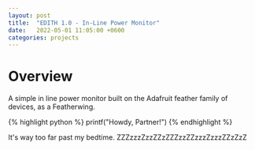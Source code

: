 ```yaml
---
layout: post
title:  "EDITH 1.0 - In-Line Power Monitor"
date:   2022-05-01 11:05:00 +0600
categories: projects
---
```


# Overview

A simple in line power monitor built on the Adafruit feather family of devices, as a Featherwing.

{% highlight python %}
printf("Howdy, Partner!")
{% endhighlight %}


It's way too far past my bedtime.   ZZZzzzZzzZZzZZZzzZZzzzZzzzZZzZzZ

